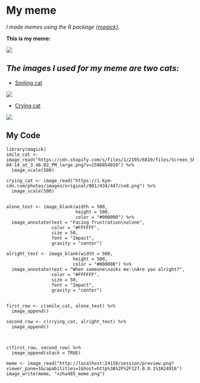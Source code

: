 # My meme
*I made memes using the R package [{magick}](https://cran.r-project.org/web/packages/magick/vignettes/intro.html).*

**This is my meme:**

![](https://s2.loli.net/2022/03/20/g1oqUBeZDNOFbX5.png)
## *The images I used for my meme are two cats:*
* [Smiling cat](https://fanfiber.com/blogs/news/polite-cat-meme-went-viral-is-a-cat-can-possibly-smiling)

![](https://cdn.shopify.com/s/files/1/2195/6819/files/Screen_Shot_2020-04-14_at_3.46.02_PM_large.png?v=1586854010)
* [Crying cat](https://knowyourmeme.com/photos/1434447-crying-cat)

![](https://i.kym-cdn.com/photos/images/original/001/434/447/ce8.png)

## My Code

```
library(magick)
smile_cat <- image_read("https://cdn.shopify.com/s/files/1/2195/6819/files/Screen_Shot_2020-04-14_at_3.46.02_PM_large.png?v=1586854010") %>%
  image_scale(500)

crying_cat <- image_read("https://i.kym-cdn.com/photos/images/original/001/434/447/ce8.png") %>%
  image_scale(500)


alone_text <- image_blank(width = 500, 
                          height = 500, 
                          color = "#000000") %>%
  image_annotate(text = "Facing frustration\nalone",
                 color = "#FFFFFF",
                 size = 50,
                 font = "Impact",
                 gravity = "center")

alright_text <- image_blank(width = 500, 
                         height = 500, 
                         color = "#000000") %>%
  image_annotate(text = "When someone\nasks me:\nAre you alright?",
                 color = "#FFFFFF",
                 size = 50,
                 font = "Impact",
                 gravity = "center")


first_row <- c(smile_cat, alone_text) %>%
  image_append()

second_row <- c(crying_cat, alright_text) %>%
  image_append()



c(first_row, second_row) %>%
  image_append(stack = TRUE)

meme <- image_read("http://localhost:24158/session/preview.png?viewer_pane=1&capabilities=1&host=http%3A%2F%2F127.0.0.1%3A24916")
image_write(meme, "xzha485_meme.png")

```
